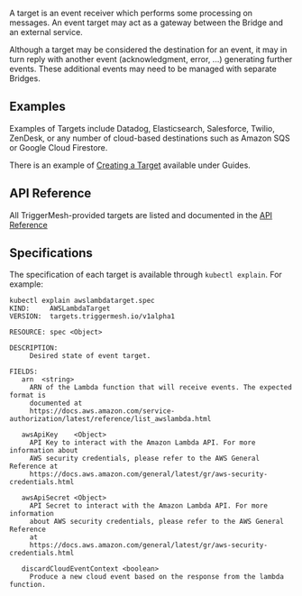 A target is an event receiver which performs some processing on messages. An event target may act as a gateway between the Bridge and an external service.

Although a target may be considered the destination for an event, it may in turn reply with another event (acknowledgment, error, ...) generating further events. These additional events may need to be managed with separate Bridges.

## Examples

Examples of Targets include Datadog, Elasticsearch, Salesforce, Twilio, ZenDesk, or any number of cloud-based destinations such as Amazon SQS or Google Cloud Firestore.

There is an example of [Creating a Target](../guides/creatingatarget.md) available under Guides.

## API Reference

All TriggerMesh-provided targets are listed and documented in the [API Reference](../apis/targets.md)

## Specifications

The specification of each target is available through `kubectl explain`. For example:

```console
kubectl explain awslambdatarget.spec
KIND:     AWSLambdaTarget
VERSION:  targets.triggermesh.io/v1alpha1

RESOURCE: spec <Object>

DESCRIPTION:
     Desired state of event target.

FIELDS:
   arn	<string>
     ARN of the Lambda function that will receive events. The expected format is
     documented at
     https://docs.aws.amazon.com/service-authorization/latest/reference/list_awslambda.html

   awsApiKey	<Object>
     API Key to interact with the Amazon Lambda API. For more information about
     AWS security credentials, please refer to the AWS General Reference at
     https://docs.aws.amazon.com/general/latest/gr/aws-security-credentials.html

   awsApiSecret	<Object>
     API Secret to interact with the Amazon Lambda API. For more information
     about AWS security credentials, please refer to the AWS General Reference
     at
     https://docs.aws.amazon.com/general/latest/gr/aws-security-credentials.html

   discardCloudEventContext	<boolean>
     Produce a new cloud event based on the response from the lambda function.
```
